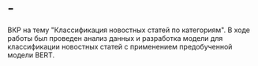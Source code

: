 # -
ВКР на тему "Классификация новостных статей по категориям". В ходе работы был проведен анализ данных и разработка модели для классификации новостных статей с применением предобученной модели BERT. 
